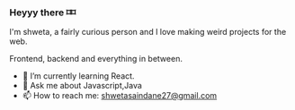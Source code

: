### Heyyy there ⌑⌑

I'm shweta, a fairly curious person and I love making weird projects for the web.

Frontend, backend and everything in between.

- 🌱 I’m currently learning React.
- 💬 Ask me about Javascript,Java
- 📫 How to reach me: shwetasaindane27@gmail.com

